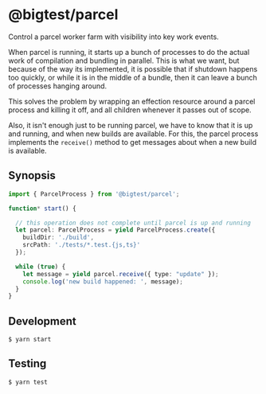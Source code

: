 # @bigtest/parcel

Control a parcel worker farm with visibility into key work events.

When parcel is running, it starts up a bunch of processes to do the
actual work of compilation and bundling in parallel. This is what we
want, but because of the way its implemented, it is possible that if
shutdown happens too quickly, or while it is in the middle of a
bundle, then it can leave a bunch of processes hanging around.

This solves the problem by wrapping an effection resource around a
parcel process and killing it off, and all children whenever it passes
out of scope.

Also, it isn't enough just to be running parcel, we have to know that
it is up and running, and when new builds are available. For this, the
parcel process implements the `receive()` method to get messages about
when a new build is available.

## Synopsis

``` typescript
import { ParcelProcess } from '@bigtest/parcel';

function* start() {

  // this operation does not complete until parcel is up and running
  let parcel: ParcelProcess = yield ParcelProcess.create({
    buildDir: './build',
    srcPath: './tests/*.test.{js,ts}'
  });

  while (true) {
    let message = yield parcel.receive({ type: "update" });
    console.log('new build happened: ', message);
  }
}
```

## Development

``` shell
$ yarn start
```

## Testing

``` shell
$ yarn test
```

